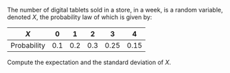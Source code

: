 The number of digital tablets sold in a store, in a week, is a random variable, denoted $X$, the probability law of which is given by:

| $X$ | 0 | 1 | 2 | 3 | 4 |
| :---: | :---: | :---: | :---: | :---: | :---: |
| Probability | 0.1 | 0.2 | 0.3 | 0.25 | 0.15 |

Compute the expectation and the standard deviation of $X$.

